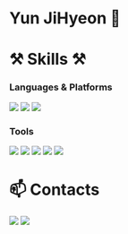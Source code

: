 # Yun JiHyeon 🌱

# ⚒️ Skills ⚒️
### Languages & Platforms
![](https://img.shields.io/badge/Kotlin-7F52FF?style=flat-square&logo=Kotlin&logoColor=white)
![](https://img.shields.io/badge/Java-007396?style=flat-square&logo=Java&logoColor=white)
![](https://img.shields.io/badge/Android-34A853?style=flat-square&logo=Android&logoColor=white)
<br>

### Tools
![](https://img.shields.io/badge/androidstudio-3DDC84?style=flat-square&logo=androidstudio&logoColor=white)
![](https://img.shields.io/badge/firebase-FFCA28?style=flat-square&logo=firebase&logoColor=white)
![](https://img.shields.io/badge/git-F05032?style=flat-square&logo=git&logoColor=white)
![](https://img.shields.io/badge/github-181717?style=flat-square&logo=github&logoColor=white)
![](https://img.shields.io/badge/slack-4A154B?style=flat-square&logo=slack&logoColor=white)



# 📫 Contacts
<a href="https://jenny-daru.tistory.com"><img src="https://img.shields.io/badge/tistory-000000?style=flat-square&logo=tistory&logoColor=white" /></a>
![](https://img.shields.io/badge/jihyeonyun812@gmail.com-EA4335?style=flat-square&logo=gmail&logoColor=white)

